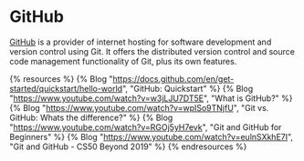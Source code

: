 # GitHub

[GitHub](https://github.com) is a provider of internet hosting for software development and version control using Git. It offers the distributed version control and source code management functionality of Git, plus its own features.

{% resources %}
  {% Blog "https://docs.github.com/en/get-started/quickstart/hello-world", "GitHub: Quickstart" %}
  {% Blog "https://www.youtube.com/watch?v=w3jLJU7DT5E", "What is GitHub?" %}
  {% Blog "https://www.youtube.com/watch?v=wpISo9TNjfU", "Git vs. GitHub: Whats the difference?" %}
  {% Blog "https://www.youtube.com/watch?v=RGOj5yH7evk", "Git and GitHub for Beginners" %}
  {% Blog "https://www.youtube.com/watch?v=eulnSXkhE7I", "Git and GitHub - CS50 Beyond 2019" %}
{% endresources %}
